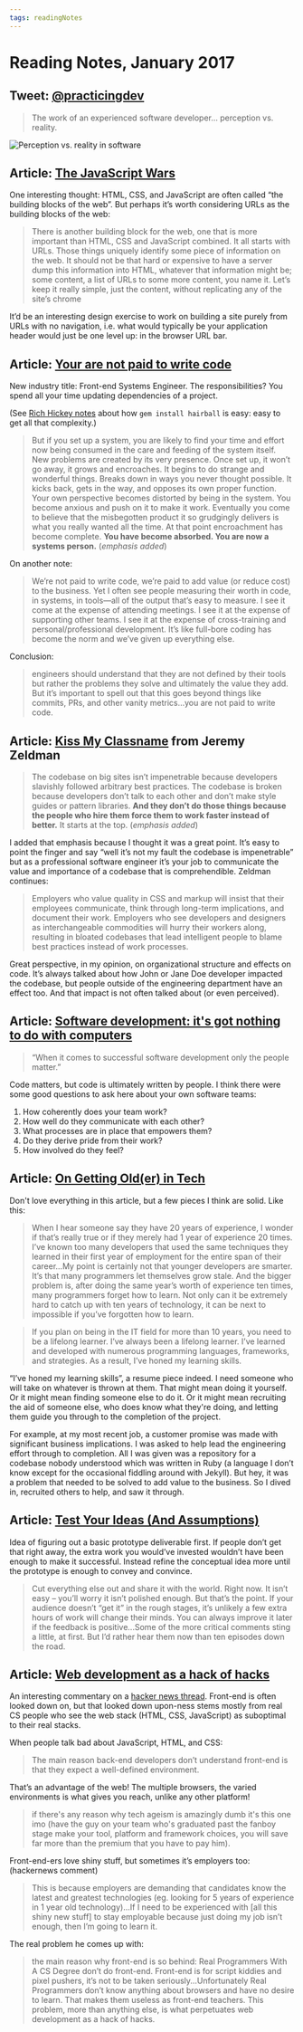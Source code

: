 ```yaml
---
tags: readingNotes
---
```


# Reading Notes, January 2017

## Tweet: [@practicingdev](https://twitter.com/practicingdev/status/811956403745210368)

> The work of an experienced software developer... perception vs. reality.

![Perception vs. reality in software](https://pbs.twimg.com/media/C0SmBk6XcAQRVPH.jpg)

## Article: [The JavaScript Wars](http://cssence.com/blog/2016-11-the-javascript-wars)

One interesting thought: HTML, CSS, and JavaScript are often called “the building blocks of the web”. But perhaps it’s worth considering URLs as the building blocks of the web:

> There is another building block for the web, one that is more important than HTML, CSS and JavaScript combined. It all starts with URLs. Those things uniquely identify some piece of information on the web. It should not be that hard or expensive to have a server dump this information into HTML, whatever that information might be; some content, a list of URLs to some more content, you name it. Let’s keep it really simple, just the content, without replicating any of the site’s chrome 

It’d be an interesting design exercise to work on building a site purely from URLs with no navigation, i.e. what would typically be your application header would just be one level up: in the browser URL bar.

## Article: [Your are not paid to write code](http://bravenewgeek.com/you-are-not-paid-to-write-code/)

New industry title: Front-end Systems Engineer. The responsibilities? You spend all your time updating dependencies of a project. 

(See [Rich Hickey notes](http://jim-nielsen.com/blog/2016/reading-notes-november/) about how `gem install hairball` is easy: easy to get all that complexity.)

> But if you set up a system, you are likely to find your time and effort now being consumed in the care and feeding of the system itself. New problems are created by its very presence. Once set up, it won’t go away, it grows and encroaches. It begins to do strange and wonderful things. Breaks down in ways you never thought possible. It kicks back, gets in the way, and opposes its own proper function. Your own perspective becomes distorted by being in the system. You become anxious and push on it to make it work. Eventually you come to believe that the misbegotten product it so grudgingly delivers is what you really wanted all the time. At that point encroachment has become complete. **You have become absorbed. You are now a systems person.** (*emphasis added*)

On another note:

> We’re not paid to write code, we’re paid to add value (or reduce cost) to the business. Yet I often see people measuring their worth in code, in systems, in tools—all of the output that’s easy to measure. I see it come at the expense of attending meetings. I see it at the expense of supporting other teams. I see it at the expense of cross-training and personal/professional development. It’s like full-bore coding has become the norm and we’ve given up everything else.

Conclusion:

> engineers should understand that they are not defined by their tools but rather the problems they solve and ultimately the value they add. But it’s important to spell out that this goes beyond things like commits, PRs, and other vanity metrics...you are not paid to write code. 

## Article: [Kiss My Classname](http://www.zeldman.com/2017/01/03/kiss-my-classname/) from Jeremy Zeldman

> The codebase on big sites isn’t impenetrable because developers slavishly followed arbitrary best practices. The codebase is broken because developers don’t talk to each other and don’t make style guides or pattern libraries. **And they don’t do those things because the people who hire them force them to work faster instead of better.** It starts at the top. (*emphasis added*)

I added that emphasis because I thought it was a great point. It’s easy to point the finger and say “well it’s not my fault the codebase is impenetrable” but as a professional software engineer it’s your job to communicate the value and importance of a codebase that is comprehendible. Zeldman continues:

> Employers who value quality in CSS and markup will insist that their employees communicate, think through long-term implications, and document their work. Employers who see developers and designers as interchangeable commodities will hurry their workers along, resulting in bloated codebases that lead intelligent people to blame best practices instead of work processes.

Great perspective, in my opinion, on organizational structure and effects on code. It’s always talked about how John or Jane Doe developer impacted the codebase, but people outside of the engineering department have an effect too. And that impact is not often talked about (or even perceived). 

## Article: [Software development: it's got nothing to do with computers](http://www.philipotoole.com/software-development-got-nothing-computers/)

> “When it comes to successful software development only the people matter.”

Code matters, but code is ultimately written by people. I think there were some good questions to ask here about your own software teams: 

1. How coherently does your team work?
2. How well do they communicate with each other?
3. What processes are in place that empowers them? 
4. Do they derive pride from their work?
5. How involved do they feel?

## Article: [On Getting Old(er) in Tech](http://corgibytes.com/blog/2016/12/06/getting-old-er-in-tech/)

Don't love everything in this article, but a few pieces I think are solid. Like this: 

> When I hear someone say they have 20 years of experience, I wonder if that’s really true or if they merely had 1 year of experience 20 times. I’ve known too many developers that used the same techniques they learned in their first year of employment for the entire span of their career...My point is certainly not that younger developers are smarter. It’s that many programmers let themselves grow stale. And the bigger problem is, after doing the same year’s worth of experience ten times, many programmers forget how to learn. Not only can it be extremely hard to catch up with ten years of technology, it can be next to impossible if you’ve forgotten how to learn.

> If you plan on being in the IT field for more than 10 years, you need to be a lifelong learner.  I’ve always been a lifelong learner. I’ve learned and developed with numerous programming languages, frameworks, and strategies. As a result, I’ve honed my learning skills.

“I’ve honed my learning skills”, a resume piece indeed. I need someone who will take on whatever is thrown at them. That might mean doing it yourself. Or it might mean finding someone else to do it. Or it might mean recruiting the aid of someone else, who does know what they're doing, and letting them guide you through to the completion of the project. 

For example, at my most recent job, a customer promise was made with significant business implications. I was asked to help lead the engineering effort through to completion. All I was given was a repository for a codebase nobody understood which was written in Ruby (a language I don’t know except for the occasional fiddling around with Jekyll). But hey, it was a problem that needed to be solved to add value to the business. So I dived in, recruited others to help, and saw it through. 

## Article: [Test Your Ideas (And Assumptions)](http://briangilham.com/blog/2016/11/7/test-your-ideas-and-assumptions)

Idea of figuring out a basic prototype deliverable first. If people don’t get that right away, the extra work you would’ve invested wouldn’t have been enough to make it successful. Instead refine the conceptual idea more until the prototype is enough to convey and convince. 

> Cut everything else out and share it with the world. Right now. It isn’t easy – you’ll worry it isn’t polished enough. But that’s the point. If your audience doesn’t “get it” in the rough stages, it’s unlikely a few extra hours of work will change their minds. You can always improve it later if the feedback is positive...Some of the more critical comments sting a little, at first. But I’d rather hear them now than ten episodes down the road.

## Article: [Web development as a hack of hacks](http://www.quirksmode.org/blog/archives/2016/09/web_development.html)

An interesting commentary on a [hacker news thread](https://news.ycombinator.com/item?id=12477190). Front-end is often looked down on, but that looked down upon-ness stems mostly from real CS people who see the web stack (HTML, CSS, JavaScript) as suboptimal to their real stacks. 

When people talk bad about JavaScript, HTML, and CSS:

> The main reason back-end developers don’t understand front-end is that they expect a well-defined environment.

That’s an advantage of the web! The multiple browsers, the varied environments is what gives you reach, unlike any other platform!

>  if there's any reason why tech ageism is amazingly dumb it's this one imo (have the guy on your team who's graduated past the fanboy stage make your tool, platform and framework choices, you will save far more than the premium that you have to pay him).

Front-end-ers love shiny stuff, but sometimes it’s employers too: (hackernews comment)

> This is because employers are demanding that candidates know the latest and greatest technologies (eg. looking for 5 years of experience in 1 year old technology)...If I need to be experienced with [all this shiny new stuff] to stay employable because just doing my job isn’t enough, then I’m going to learn it.

The real problem he comes up with:

> the main reason why front-end is so behind: Real Programmers With A CS Degree don’t do front-end. Front-end is for script kiddies and pixel pushers, it’s not to be taken seriously...Unfortunately Real Programmers don’t know anything about browsers and have no desire to learn. That makes them useless as front-end teachers. This problem, more than anything else, is what perpetuates web development as a hack of hacks.
